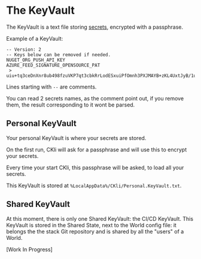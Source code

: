 # The KeyVault

The KeyVault is a text file storing <u>secrets</u>, encrypted with a passphrase.

Example of a KeyVault:

```
-- Version: 2
-- Keys below can be removed if needed.
NUGET_ORG_PUSH_API_KEY
AZURE_FEED_SIGNATURE_OPENSOURCE_PAT
 > uiu+tq3ceDnXnr8ub498fzuVKP7qt3cbkRrLodESxuiPfOmnh3PXJMAYB+zKL4UxtJyB/1ucSIyJxakzcfxQ6bVNNgregCL8NvtH4+KzEuxU0a0jcRHp/p8g4zy020YV4cFBISJ7Shly8yzF5bVqn84dbqNUIskPdzKXe041rFaubDTddYZvJEahjdYhpI7TwIyewLMgmHA2ljJpl7nE+1pqxz+e+MHoqEc1w8OJv+w=
```

Lines starting with `--` are comments.

You can read 2 secrets names, as the comment point out, if you remove them, the result corresponding to it wont be parsed.

## Personal KeyVault

Your personal KeyVault is where your secrets are stored.

On the first run, CKli will ask for a passphrase and will use this to encrypt your secrets.

Every time your start CKli, this passphrase will be asked, to load all your secrets.

This KeyVault is stored at  `%LocalAppData%/CKli/Personal.KeyVault.txt`.

## Shared KeyVault

At this moment, there is only one Shared KeyVault: the CI/CD KeyVault.
This KeyVault is stored in the Shared State, next to the World config file: it belongs the the stack Git repository
and is shared by all the "users" of a World.

[Work In Progress]
